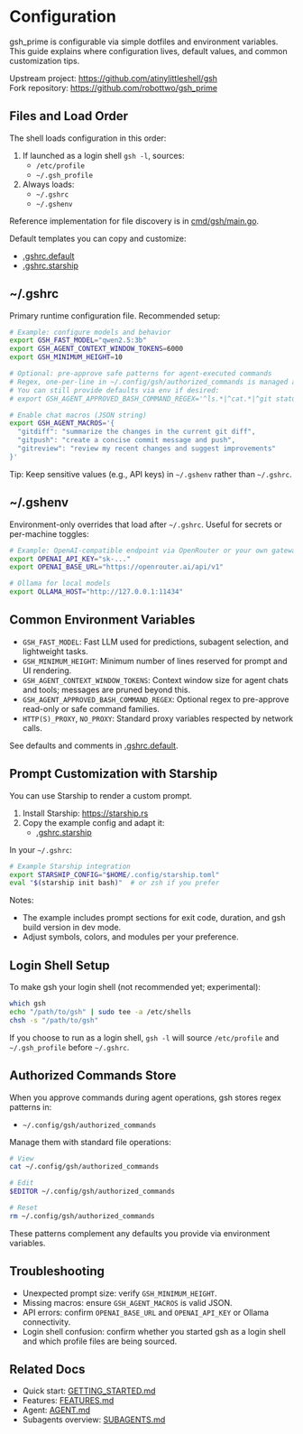 # Configuration

gsh_prime is configurable via simple dotfiles and environment variables. This guide explains where configuration lives, default values, and common customization tips.

Upstream project: https://github.com/atinylittleshell/gsh  
Fork repository: https://github.com/robottwo/gsh_prime

## Files and Load Order

The shell loads configuration in this order:

1. If launched as a login shell `gsh -l`, sources:
   - `/etc/profile`
   - `~/.gsh_profile`
2. Always loads:
   - `~/.gshrc`
   - `~/.gshenv`

Reference implementation for file discovery is in [cmd/gsh/main.go](../cmd/gsh/main.go).

Default templates you can copy and customize:
- [.gshrc.default](../cmd/gsh/.gshrc.default)
- [.gshrc.starship](../cmd/gsh/.gshrc.starship)

## ~/.gshrc

Primary runtime configuration file. Recommended setup:

```bash
# Example: configure models and behavior
export GSH_FAST_MODEL="qwen2.5:3b"
export GSH_AGENT_CONTEXT_WINDOW_TOKENS=6000
export GSH_MINIMUM_HEIGHT=10

# Optional: pre-approve safe patterns for agent-executed commands
# Regex, one-per-line in ~/.config/gsh/authorized_commands is managed automatically
# You can still provide defaults via env if desired:
# export GSH_AGENT_APPROVED_BASH_COMMAND_REGEX='^ls.*|^cat.*|^git status.*'

# Enable chat macros (JSON string)
export GSH_AGENT_MACROS='{
  "gitdiff": "summarize the changes in the current git diff",
  "gitpush": "create a concise commit message and push",
  "gitreview": "review my recent changes and suggest improvements"
}'
```

Tip: Keep sensitive values (e.g., API keys) in `~/.gshenv` rather than `~/.gshrc`.

## ~/.gshenv

Environment-only overrides that load after `~/.gshrc`. Useful for secrets or per-machine toggles:

```bash
# Example: OpenAI-compatible endpoint via OpenRouter or your own gateway
export OPENAI_API_KEY="sk-..."
export OPENAI_BASE_URL="https://openrouter.ai/api/v1"

# Ollama for local models
export OLLAMA_HOST="http://127.0.0.1:11434"
```

## Common Environment Variables

- `GSH_FAST_MODEL`: Fast LLM used for predictions, subagent selection, and lightweight tasks.
- `GSH_MINIMUM_HEIGHT`: Minimum number of lines reserved for prompt and UI rendering.
- `GSH_AGENT_CONTEXT_WINDOW_TOKENS`: Context window size for agent chats and tools; messages are pruned beyond this.
- `GSH_AGENT_APPROVED_BASH_COMMAND_REGEX`: Optional regex to pre-approve read-only or safe command families.
- `HTTP(S)_PROXY`, `NO_PROXY`: Standard proxy variables respected by network calls.

See defaults and comments in [.gshrc.default](../cmd/gsh/.gshrc.default).

## Prompt Customization with Starship

You can use Starship to render a custom prompt.

1. Install Starship: https://starship.rs
2. Copy the example config and adapt it:
   - [.gshrc.starship](../cmd/gsh/.gshrc.starship)

In your `~/.gshrc`:

```bash
# Example Starship integration
export STARSHIP_CONFIG="$HOME/.config/starship.toml"
eval "$(starship init bash)"  # or zsh if you prefer
```

Notes:
- The example includes prompt sections for exit code, duration, and gsh build version in dev mode.
- Adjust symbols, colors, and modules per your preference.

## Login Shell Setup

To make gsh your login shell (not recommended yet; experimental):

```bash
which gsh
echo "/path/to/gsh" | sudo tee -a /etc/shells
chsh -s "/path/to/gsh"
```

If you choose to run as a login shell, `gsh -l` will source `/etc/profile` and `~/.gsh_profile` before `~/.gshrc`.

## Authorized Commands Store

When you approve commands during agent operations, gsh stores regex patterns in:

- `~/.config/gsh/authorized_commands`

Manage them with standard file operations:

```bash
# View
cat ~/.config/gsh/authorized_commands

# Edit
$EDITOR ~/.config/gsh/authorized_commands

# Reset
rm ~/.config/gsh/authorized_commands
```

These patterns complement any defaults you provide via environment variables.

## Troubleshooting

- Unexpected prompt size: verify `GSH_MINIMUM_HEIGHT`.
- Missing macros: ensure `GSH_AGENT_MACROS` is valid JSON.
- API errors: confirm `OPENAI_BASE_URL` and `OPENAI_API_KEY` or Ollama connectivity.
- Login shell confusion: confirm whether you started gsh as a login shell and which profile files are being sourced.

## Related Docs

- Quick start: [GETTING_STARTED.md](GETTING_STARTED.md)
- Features: [FEATURES.md](FEATURES.md)
- Agent: [AGENT.md](AGENT.md)
- Subagents overview: [SUBAGENTS.md](SUBAGENTS.md)